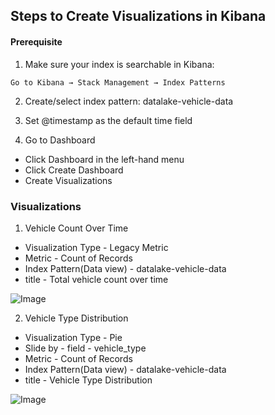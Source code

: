 ## Steps to Create Visualizations in Kibana
#### Prerequisite
1. Make sure your index is searchable in Kibana:
```
Go to Kibana → Stack Management → Index Patterns
```

2. Create/select index pattern: datalake-vehicle-data

3. Set @timestamp as the default time field

4. Go to Dashboard
* Click Dashboard in the left-hand menu
* Click Create Dashboard
* Create Visualizations

### Visualizations
1. Vehicle Count Over Time

* Visualization Type  -  Legacy Metric
* Metric - Count of Records
* Index Pattern(Data view) - datalake-vehicle-data
* title - Total vehicle count over time

![Image](https://github.com/user-attachments/assets/762adc14-5d97-4dae-a712-a90912b2c86d)


2. Vehicle Type Distribution

* Visualization Type  -  Pie
* Slide by - field - vehicle_type
* Metric - Count of Records
* Index Pattern(Data view) - datalake-vehicle-data
* title - Vehicle Type Distribution

![Image](https://github.com/user-attachments/assets/c05ba294-9596-4b9e-834f-ab3abc1edaf7)
